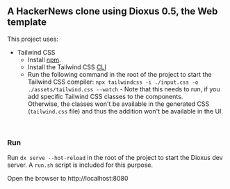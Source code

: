 ## A HackerNews clone using Dioxus 0.5, the Web template

This project uses:

-   Tailwind CSS
    -   Install [npm](https://docs.npmjs.com/downloading-and-installing-node-js-and-npm).
    -   Install the Tailwind CSS [CLI](https://tailwindcss.com/docs/installation)
    -   Run the following command in the root of the project to start the Tailwind CSS compiler:
        `npx tailwindcss -i ./input.css -o ./assets/tailwind.css --watch` - Note that this needs to run, if you add specific Tailwind CSS classes to the components.\
         Otherwise, the classes won't be available in the generated CSS (`tailwind.css` file) and thus the addition won't be available in the UI.

<br/>

### Run

Run `dx serve --hot-reload` in the root of the project to start the Dioxus dev server. A `run.sh` script is included for this purpose.

Open the browser to http://localhost:8080
